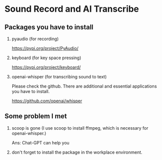 # Sound Record and AI Transcribe
## Packages you have to install
1. pyaudio (for recording)
   
   https://pypi.org/project/PyAudio/
   
3. keyboard (for key space pressing)
   
   https://pypi.org/project/keyboard/
   
4. openai-whisper (for transcribing sound to text)

   Please check the github. There are additional and essential applications you have to install.

   https://github.com/openai/whisper

## Some problem I met
1. scoop is gone (I use scoop to install ffmpeg, which is necessary for openai-whisper.)

    Ans: Chat-GPT can help you

2. don't forget to install the package in the workplace environment.
